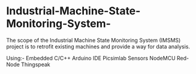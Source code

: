 # Industrial-Machine-State-Monitoring-System-
The scope of the Industrial Machine State Monitoring System (IMSMS) project is to retrofit existing machines and provide a way for data analysis.

Using:-
Embedded C/C++
Arduino IDE
Picsimlab
Sensors
NodeMCU
Red-Node
Thingspeak
